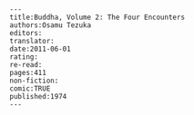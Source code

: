 
    ---
    title:Buddha, Volume 2: The Four Encounters
    authors:Osamu Tezuka
    editors:
    translator:
    date:2011-06-01
    rating:
    re-read:
    pages:411
    non-fiction:
    comic:TRUE
    published:1974
    ---

    
